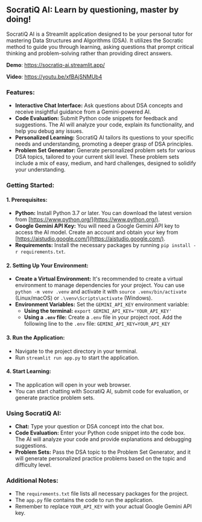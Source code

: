 ## SocratiQ AI: Learn by questioning, master by doing!

SocratiQ AI is a Streamlit application designed to be your personal tutor for mastering Data Structures and Algorithms (DSA). It utilizes the Socratic method to guide you through learning, asking questions that prompt critical thinking and problem-solving rather than providing direct answers. 

**Demo**: https://socratiq-ai.streamlit.app/

**Video**: https://youtu.be/xfBAjSNMUb4

### Features:

* **Interactive Chat Interface:** Ask questions about DSA concepts and receive insightful guidance from a Gemini-powered AI.
* **Code Evaluation:** Submit Python code snippets for feedback and suggestions. The AI will analyze your code, explain its functionality, and help you debug any issues.
* **Personalized Learning:**  SocratiQ AI tailors its questions to your specific needs and understanding, promoting a deeper grasp of DSA principles.
* **Problem Set Generator:** Generate personalized problem sets for various DSA topics, tailored to your current skill level. These problem sets include a mix of easy, medium, and hard challenges, designed to solidify your understanding.

### Getting Started:

#### 1. Prerequisites:

* **Python:** Install Python 3.7 or later. You can download the latest version from [https://www.python.org/](https://www.python.org/).
* **Google Gemini API Key:** You will need a Google Gemini API key to access the AI model.  Create an account and obtain your key from [https://aistudio.google.com/](https://aistudio.google.com/).
* **Requirements:** Install the necessary packages by running `pip install -r requirements.txt`.

#### 2. Setting Up Your Environment:

* **Create a Virtual Environment:**  It's recommended to create a virtual environment to manage dependencies for your project. You can use `python -m venv .venv` and activate it with `source .venv/bin/activate` (Linux/macOS) or `.\venv\Scripts\activate` (Windows). 
* **Environment Variables:** Set the `GEMINI_API_KEY` environment variable:
    * **Using the terminal:** `export GEMINI_API_KEY='YOUR_API_KEY'` 
    * **Using a `.env` file:** Create a `.env` file in your project root. Add the following line to the `.env` file: `GEMINI_API_KEY=YOUR_API_KEY` 

#### 3. Run the Application:

* Navigate to the project directory in your terminal.
* Run `streamlit run app.py` to start the application.

#### 4. Start Learning:

* The application will open in your web browser.
* You can start chatting with SocratiQ AI, submit code for evaluation, or generate practice problem sets.

### Using SocratiQ AI:

* **Chat:** Type your question or DSA concept into the chat box.
* **Code Evaluation:** Enter your Python code snippet into the code box. The AI will analyze your code and provide explanations and debugging suggestions.
* **Problem Sets:** Pass the DSA topic to the Problem Set Generator, and it will generate personalized practice problems based on the topic and difficulty level.

### Additional Notes:

* The `requirements.txt` file lists all necessary packages for the project.
* The `app.py` file contains the code to run the application.
* Remember to replace `YOUR_API_KEY` with your actual Google Gemini API key.